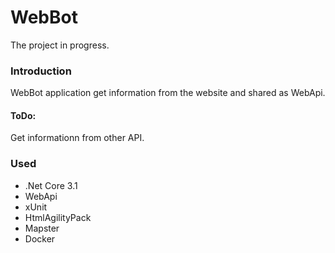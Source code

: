 # WebBot

The project in progress.

### Introduction
WebBot application get information from the website and shared as WebApi.


#### ToDo:
Get informationn from other API.

### Used
- .Net Core 3.1
- WebApi
- xUnit
- HtmlAgilityPack
- Mapster
- Docker